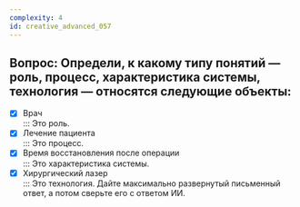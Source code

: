 ```yaml
---
complexity: 4
id: creative_advanced_057
---
```

## Вопрос: Определи, к какому типу понятий — роль, процесс, характеристика системы, технология — относятся следующие объекты:

- [x] Врач  
  ::: Это роль.  
- [x] Лечение пациента  
  ::: Это процесс.  
- [x] Время восстановления после операции  
  ::: Это характеристика системы.  
- [x] Хирургический лазер  
  ::: Это технология. Дайте максимально развернутый письменный ответ, а потом сверьте его с ответом ИИ.